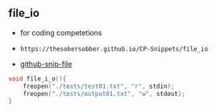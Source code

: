 
## file_io

- for coding competetions
- ```
  https://thesobersobber.github.io/CP-Snippets/file_io
  ```
- [github-snip-file](https://github.com/theSoberSobber/CP-Snippets/blob/main/snippets.json#L621)

```cpp
void file_i_o(){
    freopen("./tests/test01.txt", "r", stdin);
    freopen("./tests/output01.txt", "w", stdout);
}
```
